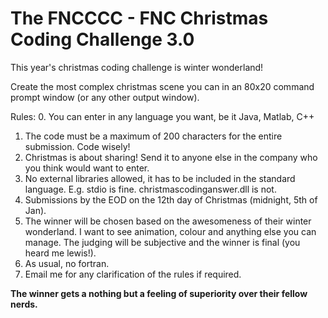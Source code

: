 The FNCCCC - FNC Christmas Coding Challenge 3.0
===============================================

This year's christmas coding challenge is winter wonderland!

Create the most complex christmas scene you can in an 80x20 command prompt window (or any other output window).

Rules:
0. You can enter in any language you want, be it Java, Matlab, C++
1. The code must be a maximum of 200 characters for the entire submission. Code wisely!
2. Christmas is about sharing! Send it to anyone else in the company who you think would want to enter.
3. No external libraries allowed, it has to be included in the standard language. E.g. stdio is fine. christmascodinganswer.dll is not.
4. Submissions by the EOD on the 12th day of Christmas (midnight, 5th of Jan).
5. The winner will be chosen based on the awesomeness of their winter wonderland. I want to see animation, colour and anything else you can manage. The judging will be subjective and the winner is final (you heard me lewis!).
6. As usual, no fortran.
7. Email me for any clarification of the rules if required. 

**The winner gets a nothing but a feeling of superiority over their fellow nerds.**
